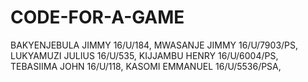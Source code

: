 # CODE-FOR-A-GAME
BAKYENJEBULA JIMMY 16/U/184, MWASANJE JIMMY 16/U/7903/PS, LUKYAMUZI JULIUS 16/U/535, KIJJAMBU HENRY 16/U/6004/PS, TEBASIIMA JOHN 16/U/118, KASOMI EMMANUEL 16/U/5536/PSA,
